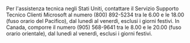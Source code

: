 <Token xmlns:xlink="http://www.w3.org/1999/xlink">Per l'assistenza tecnica negli Stati Uniti, contattare il Servizio Supporto Tecnico Clienti Microsoft al numero (800) 892-5234 tra le 6.00 e le 18.00 (fuso orario del Pacifico), dal lunedì al venerdì, esclusi i giorni festivi. In Canada, comporre il numero (905) 568-9641 tra le 8.00 e le 20.00 (fuso orario orientale), dal lunedì al venerdì, esclusi i giorni festivi.</Token>

<!--HONumber=Jun16_HO4-->



